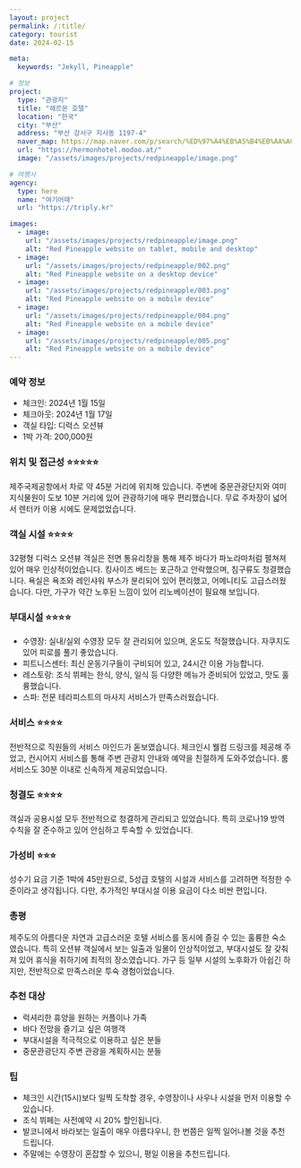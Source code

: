 ```yaml
---
layout: project
permalink: /:title/
category: tourist
date: 2024-02-15

meta:
  keywords: "Jekyll, Pineapple"

# 정보
project:
  type: "관광지"
  title: "헤르몬 호텔"
  location: "한국"
  city: "부산"
  address: "부산 강서구 지사동 1197-4"
  naver_map: https://map.naver.com/p/search/%ED%97%A4%EB%A5%B4%EB%AA%AC%20%ED%98%B8%ED%85%94/place/1096769580?c=15.00,0,0,0,dh&isCorrectAnswer=true
  url: "https://hermonhotel.modoo.at/"
  image: "/assets/images/projects/redpineapple/image.png"

# 여행사
agency:
  type: here
  name: "여기어때"
  url: "https://triply.kr"

images:
  - image:
    url: "/assets/images/projects/redpineapple/image.png"
    alt: "Red Pineapple website on tablet, mobile and desktop"
  - image:
    url: "/assets/images/projects/redpineapple/002.png"
    alt: "Red Pineapple website on a desktop device"
  - image:
    url: "/assets/images/projects/redpineapple/003.png"
    alt: "Red Pineapple website on a mobile device"
  - image:
    url: "/assets/images/projects/redpineapple/004.png"
    alt: "Red Pineapple website on a mobile device"
  - image:
    url: "/assets/images/projects/redpineapple/005.png"
    alt: "Red Pineapple website on a mobile device"
---
```


### 예약 정보

- 체크인: 2024년 1월 15일
- 체크아웃: 2024년 1월 17일
- 객실 타입: 디럭스 오션뷰
- 1박 가격: 200,000원

### 위치 및 접근성 ⭐⭐⭐⭐⭐

제주국제공항에서 차로 약 45분 거리에 위치해 있습니다. 주변에 중문관광단지와 여미지식물원이 도보 10분 거리에 있어 관광하기에 매우 편리했습니다. 무료 주차장이 넓어서 렌터카 이용 시에도 문제없었습니다.

### 객실 시설 ⭐⭐⭐⭐

32평형 디럭스 오션뷰 객실은 전면 통유리창을 통해 제주 바다가 파노라마처럼 펼쳐져 있어 매우 인상적이었습니다. 킹사이즈 베드는 포근하고 안락했으며, 침구류도 청결했습니다. 욕실은 욕조와 레인샤워 부스가 분리되어 있어 편리했고, 어메니티도 고급스러웠습니다. 다만, 가구가 약간 노후된 느낌이 있어 리노베이션이 필요해 보입니다.

### 부대시설 ⭐⭐⭐⭐

- 수영장: 실내/실외 수영장 모두 잘 관리되어 있으며, 온도도 적절했습니다. 자쿠지도 있어 피로를 풀기 좋았습니다.
- 피트니스센터: 최신 운동기구들이 구비되어 있고, 24시간 이용 가능합니다.
- 레스토랑: 조식 뷔페는 한식, 양식, 일식 등 다양한 메뉴가 준비되어 있었고, 맛도 훌륭했습니다.
- 스파: 전문 테라피스트의 마사지 서비스가 만족스러웠습니다.

### 서비스 ⭐⭐⭐⭐

전반적으로 직원들의 서비스 마인드가 돋보였습니다. 체크인시 웰컴 드링크를 제공해 주었고, 컨시어지 서비스를 통해 주변 관광지 안내와 예약을 친절하게 도와주었습니다. 룸서비스도 30분 이내로 신속하게 제공되었습니다.

### 청결도 ⭐⭐⭐⭐

객실과 공용시설 모두 전반적으로 청결하게 관리되고 있었습니다. 특히 코로나19 방역 수칙을 잘 준수하고 있어 안심하고 투숙할 수 있었습니다.

### 가성비 ⭐⭐⭐

성수기 요금 기준 1박에 45만원으로, 5성급 호텔의 시설과 서비스를 고려하면 적정한 수준이라고 생각됩니다. 다만, 추가적인 부대시설 이용 요금이 다소 비싼 편입니다.

### 총평

제주도의 아름다운 자연과 고급스러운 호텔 서비스를 동시에 즐길 수 있는 훌륭한 숙소였습니다. 특히 오션뷰 객실에서 보는 일출과 일몰이 인상적이었고, 부대시설도 잘 갖춰져 있어 휴식을 취하기에 최적의 장소였습니다. 가구 등 일부 시설의 노후화가 아쉽긴 하지만, 전반적으로 만족스러운 투숙 경험이었습니다.

### 추천 대상

- 럭셔리한 휴양을 원하는 커플이나 가족
- 바다 전망을 즐기고 싶은 여행객
- 부대시설을 적극적으로 이용하고 싶은 분들
- 중문관광단지 주변 관광을 계획하시는 분들

### 팁

- 체크인 시간(15시)보다 일찍 도착할 경우, 수영장이나 사우나 시설을 먼저 이용할 수 있습니다.
- 조식 뷔페는 사전예약 시 20% 할인됩니다.
- 발코니에서 바라보는 일출이 매우 아름다우니, 한 번쯤은 일찍 일어나볼 것을 추천드립니다.
- 주말에는 수영장이 혼잡할 수 있으니, 평일 이용을 추천드립니다.
